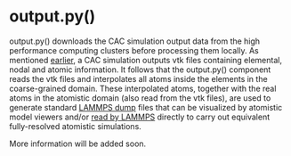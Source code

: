 # output.py()

output.py() downloads the CAC simulation output data from the high performance computing clusters before processing them locally. As mentioned [earlier](../chapter3/output.md), a CAC simulation outputs vtk files containing elemental, nodal and atomic information. It follows that the output.py() component reads the vtk files and interpolates all atoms inside the elements in the coarse-grained domain. These interpolated atoms, together with the real atoms in the atomistic domain (also read from the vtk files), are used to generate standard [LAMMPS dump](http://lammps.sandia.gov/doc/dump.html) files that can be visualized by atomistic model viewers and/or [read by LAMMPS](http://lammps.sandia.gov/doc/read_dump.html) directly to carry out equivalent fully-resolved atomistic simulations.

More information will be added soon.